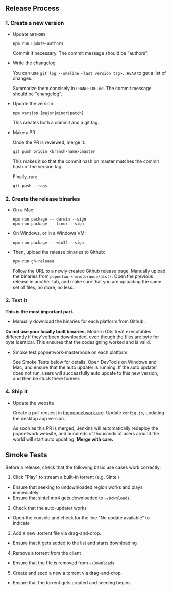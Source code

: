 ## Release Process

### 1. Create a new version

- Update `AUTHORS`

  ```
  npm run update-authors
  ```

  Commit if necessary. The commit message should be "authors".

- Write the changelog

  You can use `git log --oneline <last version tag>..HEAD` to get a list of changes.

  Summarize them concisely in `CHANGELOG.md`. The commit  message should be "changelog".

- Update the version

  ```
  npm version [major|minor|patch]
  ```

  This creates both a commit and a git tag.

- Make a PR

  Once the PR is reviewed, merge it:

  ```
  git push origin <branch-name>:master
  ```

  This makes it so that the commit hash on master matches the commit hash of the version tag.

  Finally, run:

  ```
  git push --tags
  ```

### 2. Create the release binaries

- On a Mac:

  ```
  npm run package -- darwin --sign
  npm run package -- linux --sign
  ```

- On Windows, or in a Windows VM:

  ```
  npm run package -- win32 --sign
  ```

- Then, upload the release binaries to Github:

  ```
  npm run gh-release
  ```

  Follow the URL to a newly created Github release page. Manually upload the binaries from
  `popnetwork-masternode/dist/`. Open the previous release in another tab, and make sure that you
  are uploading the same set of files, no more, no less.

### 3. Test it

**This is the most important part.**

 - Manually download the binaries for each platform from Github.

  **Do not use your locally built binaries.** Modern OSs treat executables differently if they've
  been downloaded, even though the files are byte for byte identical. This ensures that the
  codesigning worked and is valid.

- Smoke test popnetwork-masternode on each platform.

  See Smoke Tests below for details. Open DevTools
  on Windows and Mac, and ensure that the auto updater is running. If the auto updater does not
  run, users will successfully auto update to this new version, and then be stuck there forever.

### 4. Ship it

- Update the website

  Create a pull request in [thepopnetwork.org](https://github.com/popnetwork/staging.thepopnetwork.org). Update
  `config.js`, updating the desktop app version.

  As soon as this PR is merged, Jenkins will automatically redeploy the popnetwork website, and
  hundreds of thousands of users around the world will start auto updating. **Merge with care.**

## Smoke Tests

Before a release, check that the following basic use cases work correctly:

1. Click "Play" to stream a built-in torrent (e.g. Sintel)
  - Ensure that seeking to undownloaded region works and plays immediately.
  - Ensure that sintel.mp4 gets downloaded to `~/Downloads`.

2. Check that the auto-updater works
  - Open the console and check for the line "No update available" to indicate

3. Add a new .torrent file via drag-and-drop.
  - Ensure that it gets added to the list and starts downloading

4. Remove a torrent from the client
  - Ensure that the file is removed from `~/Downloads`

5. Create and seed a new a torrent via drag-and-drop.
  - Ensure that the torrent gets created and seeding begins.
